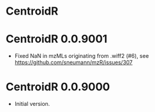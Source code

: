 # CentroidR

# CentroidR 0.0.9001

* Fixed NaN in mzMLs originating from .wiff2 (#6), see <https://github.com/sneumann/mzR/issues/307>

# CentroidR 0.0.9000

* Initial version.
